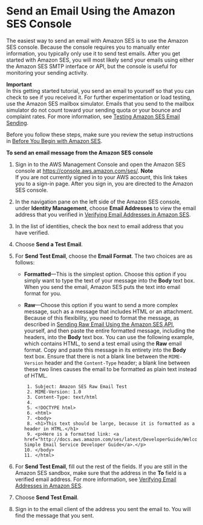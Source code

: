 # Send an Email Using the Amazon SES Console<a name="send-an-email-from-console"></a>

The easiest way to send an email with Amazon SES is to use the Amazon SES console\. Because the console requires you to manually enter information, you typically only use it to send test emails\. After you get started with Amazon SES, you will most likely send your emails using either the Amazon SES SMTP interface or API, but the console is useful for monitoring your sending activity\.

**Important**  
In this getting started tutorial, you send an email to yourself so that you can check to see if you received it\. For further experimentation or load testing, use the Amazon SES mailbox simulator\. Emails that you send to the mailbox simulator do not count toward your sending quota or your bounce and complaint rates\. For more information, see [Testing Amazon SES Email Sending](mailbox-simulator.md)\.

Before you follow these steps, make sure you review the setup instructions in [Before You Begin with Amazon SES](before-you-begin.md)\.

**To send an email message from the Amazon SES console**

1. Sign in to the AWS Management Console and open the Amazon SES console at [https://console\.aws\.amazon\.com/ses/](https://console.aws.amazon.com/ses/)\.
**Note**  
If you are not currently signed in to your AWS account, this link takes you to a sign\-in page\. After you sign in, you are directed to the Amazon SES console\. 

1. In the navigation pane on the left side of the Amazon SES console, under **Identity Management**, choose **Email Addresses** to view the email address that you verified in [Verifying Email Addresses in Amazon SES](verify-email-addresses.md)\.

1. In the list of identities, check the box next to email address that you have verified\.

1. Choose **Send a Test Email**\.

1. For **Send Test Email**, choose the **Email Format**\. The two choices are as follows:

   + ****Formatted****—This is the simplest option\. Choose this option if you simply want to type the text of your message into the **Body** text box\. When you send the email, Amazon SES puts the text into email format for you\.

   + ****Raw****—Choose this option if you want to send a more complex message, such as a message that includes HTML or an attachment\. Because of this flexibility, you need to format the message, as described in [Sending Raw Email Using the Amazon SES API](send-email-raw.md), yourself, and then paste the entire formatted message, including the headers, into the **Body** text box\. You can use the following example, which contains HTML, to send a test email using the **Raw** email format\. Copy and paste this message in its entirety into the **Body** text box\. Ensure that there is not a blank line between the `MIME-Version` header and the `Content-Type` header; a blank line between these two lines causes the email to be formatted as plain text instead of HTML\.

     ```
      1. Subject: Amazon SES Raw Email Test
      2. MIME-Version: 1.0
      3. Content-Type: text/html
      4. 
      5. <!DOCTYPE html>
      6. <html>
      7. <body>
      8. <h1>This text should be large, because it is formatted as a header in HTML.</h1>
      9. <p>Here is a formatted link: <a href="http://docs.aws.amazon.com/ses/latest/DeveloperGuide/Welcome.html">Amazon Simple Email Service Developer Guide</a>.</p>
     10. </body>
     11. </html>
     ```

1. For **Send Test Email**, fill out the rest of the fields\. If you are still in the Amazon SES sandbox, make sure that the address in the **To** field is a verified email address\. For more information, see [Verifying Email Addresses in Amazon SES](verify-email-addresses.md)\. 

1. Choose **Send Test Email**\.

1. Sign in to the email client of the address you sent the email to\. You will find the message that you sent\.
